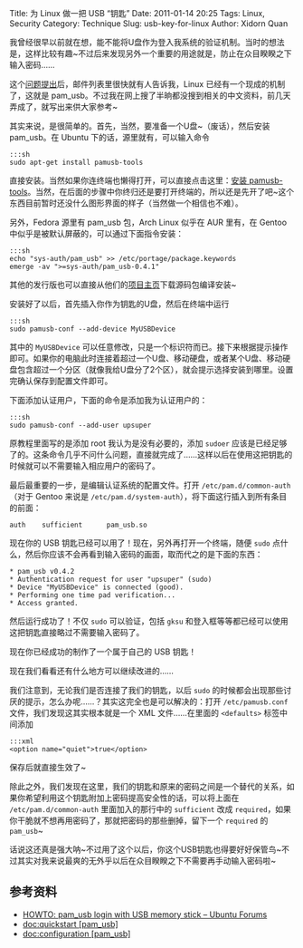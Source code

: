 Title: 为 Linux 做一把 USB “钥匙”
Date: 2011-01-14 20:25
Tags: Linux, Security
Category: Technique
Slug: usb-key-for-linux
Author: Xidorn Quan

我曾经很早以前就在想，能不能将U盘作为登入我系统的验证机制。当时的想法是，这样比较有趣~不过后来发现另外一个重要的用途就是，防止在众目睽睽之下输入密码……

这个[问题提出](https://groups.google.com/group/shlug/browse_thread/thread/d507a796d11df859/15b0bce269c51f7f)后，邮件列表里很快就有人告诉我，Linux 已经有一个现成的机制了，这就是 pam_usb。不过我在网上搜了半晌都没搜到相关的中文资料，前几天弄成了，就写出来供大家参考~

其实来说，是很简单的。首先，当然，要准备一个U盘~（废话），然后安装 pam_usb。在 Ubuntu 下的话，源里就有，可以输入命令

    :::sh
    sudo apt-get install pamusb-tools

直接安装。当然如果你连终端也懒得打开，可以直接点击这里：[安装 pamusb-tools](apt:pamusb-tools)。当然，在后面的步骤中你终归还是要打开终端的，所以还是先开了吧~这个东西目前暂时还没什么图形界面的样子（当然做一个相信也不难）。

另外，Fedora 源里有 pam_usb 包，Arch Linux 似乎在 AUR 里有，在 Gentoo 中似乎是被默认屏蔽的，可以通过下面指令安装：

    :::sh
    echo "sys-auth/pam_usb" >> /etc/portage/package.keywords
    emerge -av ">=sys-auth/pam_usb-0.4.1"

其他的发行版也可以直接从他们的[项目主页](http://pamusb.org/)下载源码包编译安装~

安装好了以后，首先插入你作为钥匙的U盘，然后在终端中运行

    :::sh
    sudo pamusb-conf --add-device MyUSBDevice

其中的 `MyUSBDevice` 可以任意修改，只是一个标识符而已。接下来根据提示操作即可。如果你的电脑此时连接着超过一个U盘、移动硬盘，或者某个U盘、移动硬盘包含超过一个分区（就像我给U盘分了2个区），就会提示选择安装到哪里。设置完确认保存到配置文件即可。

下面添加认证用户，下面的命令是添加我为认证用户的：

    :::sh
    sudo pamusb-conf --add-user upsuper

原教程里面写的是添加 root 我认为是没有必要的，添加 `sudoer` 应该是已经足够了的。这条命令几乎不问什么问题，直接就完成了……这样以后在使用这把钥匙的时候就可以不需要输入相应用户的密码了。

最后最重要的一步，是编辑认证系统的配置文件。打开 `/etc/pam.d/common-auth`（对于 Gentoo 来说是 `/etc/pam.d/system-auth`），将下面这行插入到所有条目的前面：

    auth    sufficient      pam_usb.so

现在你的 USB 钥匙已经可以用了！现在，另外再打开一个终端，随便 `sudo` 点什么，然后你应该不会再看到输入密码的画面，取而代之的是下面的东西：

    * pam_usb v0.4.2
    * Authentication request for user "upsuper" (sudo)
    * Device "MyUSBDevice" is connected (good).
    * Performing one time pad verification...
    * Access granted.

然后运行成功了！不仅 `sudo` 可以验证，包括 `gksu` 和登入框等等都已经可以使用这把钥匙直接略过不需要输入密码了。

现在你已经成功的制作了一个属于自己的 USB 钥匙！

现在我们看看还有什么地方可以继续改进的……

我们注意到，无论我们是否连接了我们的钥匙，以后 `sudo` 的时候都会出现那些讨厌的提示，怎么办呢……？其实这完全也是可以解决的：打开 `/etc/pamusb.conf` 文件，我们发现这其实根本就是一个 XML 文件……在里面的 `<defaults>` 标签中间添加

    :::xml
    <option name="quiet">true</option>

保存后就直接生效了~

除此之外，我们发现在这里，我们的钥匙和原来的密码之间是一个替代的关系，如果你希望利用这个钥匙附加上密码提高安全性的话，可以将上面在 `/etc/pam.d/common-auth` 里面加入的那行中的 `sufficient` 改成 `required`，如果你干脆就不想再用密码了，那就把密码的那些删掉，留下一个 `required` 的 `pam_usb`~

话说这还真是强大呐~不过用了这个以后，你这个USB钥匙也得要好好保管鸟~不过其实对我来说最爽的无外乎以后在众目睽睽之下不需要再手动输入密码啦~

## 参考资料


* [HOWTO: pam_usb login with USB memory stick – Ubuntu Forums](http://ubuntuforums.org/showthread.php?t=17571)
* [doc:quickstart [pam_usb]](http://pamusb.org/doc/quickstart)
* [doc:configuration [pam_usb]](http://pamusb.org/doc/configuration)
